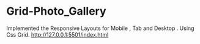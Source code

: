 # Grid-Photo_Gallery
Implemented the Responsive Layouts for Mobile , Tab and Desktop .
Using Css Grid.
http://127.0.0.1:5501/index.html
